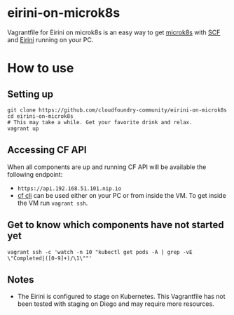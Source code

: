 # eirini-on-microk8s
Vagrantfile for Eirini on microk8s is an easy way to get [microk8s](https://microk8s.io) with [SCF](https://github.com/SUSE/scf) and [Eirini](https://github.com/cloudfoundry-incubator/eirini-release) running on your PC.

# How to use
## Setting up
```
git clone https://github.com/cloudfoundry-community/eirini-on-microk8s
cd eirini-on-microk8s
# This may take a while. Get your favorite drink and relax.
vagrant up
```
## Accessing CF API
When all components are up and running CF API will be available the following endpoint:
- `https://api.192.168.51.101.nip.io`
- [cf cli](https://github.com/cloudfoundry/cli) can be used either on your PC or from inside the VM. To get inside the VM run `vagrant ssh`.

## Get to know which components have not started yet
```
vagrant ssh -c 'watch -n 10 "kubectl get pods -A | grep -vE \"Completed|([0-9]+)/\1\""'
```

## Notes
- The Eirini is configured to stage on Kubernetes. This Vagrantfile has not been tested with staging on Diego and may require more resources.
